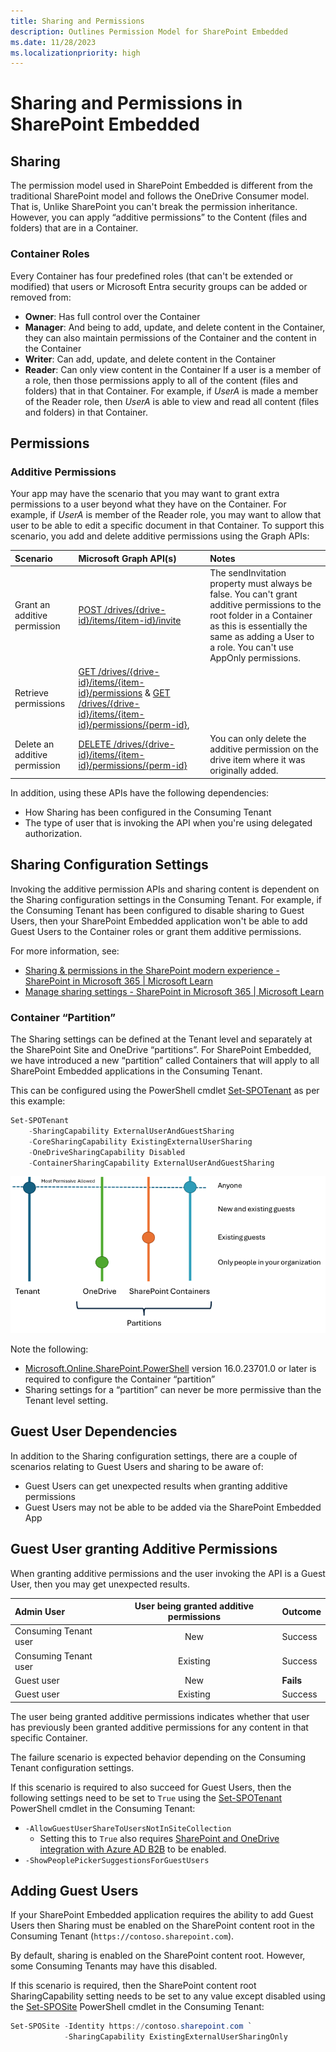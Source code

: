 ```yaml
---
title: Sharing and Permissions
description: Outlines Permission Model for SharePoint Embedded
ms.date: 11/28/2023
ms.localizationpriority: high
---
```


# Sharing and Permissions in SharePoint Embedded

## Sharing

The permission model used in SharePoint Embedded is different from the traditional SharePoint model and follows the OneDrive Consumer model. That is, Unlike SharePoint you can't break the permission inheritance. However, you can apply “additive permissions” to the Content (files and folders) that are in a Container.

### Container Roles

Every Container has four predefined roles (that can't be extended or modified) that users or Microsoft Entra security groups can be added or removed from:

- **Owner**: Has full control over the Container
- **Manager**: And being to add, update, and delete content in the Container, they can also maintain permissions of the Container and the content in the Container
- **Writer**: Can add, update, and delete content in the Container
- **Reader**: Can only view content in the Container
If a user is a member of a role, then those permissions apply to all of the content (files and folders) that in that Container. For example, if *UserA* is made a member of the Reader role, then *UserA* is able to view and read all content (files and folders) in that Container.

## Permissions

### Additive Permissions

Your app may have the scenario that you may want to grant extra permissions to a user beyond what they have on the Container. For example, if *UserA* is member of the Reader role, you may want to allow that user to be able to edit a specific document in that Container. To support this scenario, you add and delete additive permissions using the Graph APIs:

|           Scenario            |                                                                           Microsoft Graph API(s)                                                                            |                                                                                                          Notes                                                                                                          |
| :---------------------------- | :-------------------------------------------------------------------------------------------------------------------------------------------------------------------------- | :---------------------------------------------------------------------------------------------------------------------------------------------------------------------------------------------------------------------- |
| Grant an additive permission  | [POST /drives/{drive-id}/items/{item-id}/invite](/graph/api/driveitem-invite)                                                                                               | The sendInvitation property must always be false. You can't grant additive permissions to the root folder in a Container as this is essentially the same as adding a User to a role. You can't use AppOnly permissions. |
| Retrieve permissions          | [GET /drives/{drive-id}/items/{item-id}/permissions](/graph/api/permission-get) & [GET /drives/{drive-id}/items/{item-id}/permissions/{perm-id}](/graph/api/permission-get), |                                                                                                                                                                                                                         |
| Delete an additive permission | [DELETE /drives/{drive-id}/items/{item-id}/permissions/{perm-id}](/graph/api/permission-delete)                                                                             | You can only delete the additive permission on the drive item where it was originally added.                                                                                                                            |

In addition, using these APIs have the following dependencies:

- How Sharing has been configured in the Consuming Tenant
- The type of user that is invoking the API when you're using delegated authorization.

## Sharing Configuration Settings

Invoking the additive permission APIs and sharing content is dependent on the Sharing configuration settings in the Consuming Tenant. For example, if the Consuming Tenant has been configured to disable sharing to Guest Users, then your SharePoint Embedded application won't be able to add Guest Users to the Container roles or grant them additive permissions.

For more information, see:

- [Sharing & permissions in the SharePoint modern experience - SharePoint in Microsoft 365 | Microsoft Learn](/sharepoint/modern-experience-sharing-permissions#guest-sharing)
- [Manage sharing settings - SharePoint in Microsoft 365 | Microsoft Learn](/sharepoint/turn-external-sharing-on-or-off)

### Container “Partition”

The Sharing settings can be defined at the Tenant level and separately at the SharePoint Site and OneDrive “partitions”. For SharePoint Embedded, we have introduced a new “partition” called Containers that will apply to all SharePoint Embedded applications in the Consuming Tenant.

This can be configured using the PowerShell cmdlet [Set-SPOTenant](/powershell/module/sharepoint-online/set-spotenant) as per this example:

```powershell
Set-SPOTenant
    -SharingCapability ExternalUserAndGuestSharing
    -CoreSharingCapability ExistingExternalUserSharing
    -OneDriveSharingCapability Disabled
    -ContainerSharingCapability ExternalUserAndGuestSharing
```

![Sharing Partitions](../../images/SharingPartitions.png)

Note the following:

- [Microsoft.Online.SharePoint.PowerShell](/powershell/sharepoint/sharepoint-online/connect-sharepoint-online) version 16.0.23701.0 or later is required to configure the Container “partition”
- Sharing settings for a “partition” can never be more permissive than the Tenant level setting.

## Guest User Dependencies

In addition to the Sharing configuration settings, there are a couple of scenarios relating to Guest Users and sharing to be aware of:

- Guest Users can get unexpected results when granting additive permissions
- Guest Users may not be able to be added via the SharePoint Embedded App

## Guest User granting Additive Permissions

When granting additive permissions and the user invoking the API is a Guest User, then you may get unexpected results.

|      Admin User       | User being granted additive permissions |  Outcome  |
| :-------------------- | :-------------------------------------: | :-------- |
| Consuming Tenant user |                   New                   | Success   |
| Consuming Tenant user |                Existing                 | Success   |
| Guest user            |                   New                   | **Fails** |
| Guest user            |                Existing                 | Success   |

The user being granted additive permissions indicates whether that user has previously been granted additive permissions for any content in that specific Container.

The failure scenario is expected behavior depending on the Consuming Tenant configuration settings.

If this scenario is required to also succeed for Guest Users, then the following settings need to be set to `True` using the [Set-SPOTenant](/powershell/module/sharepoint-online/set-spotenant) PowerShell cmdlet in the Consuming Tenant:

- `-AllowGuestUserShareToUsersNotInSiteCollection`
  - Setting this to `True` also requires [SharePoint and OneDrive integration with Azure AD B2B](/sharepoint/sharepoint-azureb2b-integration) to be enabled.
- `-ShowPeoplePickerSuggestionsForGuestUsers`

## Adding Guest Users

If your SharePoint Embedded application requires the ability to add Guest Users then Sharing must be enabled on the SharePoint content root in the Consuming Tenant (`https://contoso.sharepoint.com`).

By default, sharing is enabled on the SharePoint content root. However, some Consuming Tenants may have this disabled.

If this scenario is required, then the SharePoint content root SharingCapability setting needs to be set to any value except disabled using the [Set-SPOSite](/powershell/module/sharepoint-online/set-sposite) PowerShell cmdlet in the Consuming Tenant:

```powershell
Set-SPOSite -Identity https://contoso.sharepoint.com `
            -SharingCapability ExistingExternalUserSharingOnly
```
